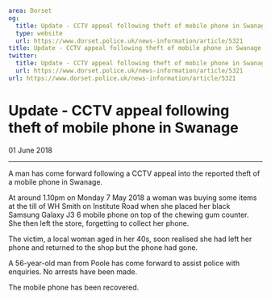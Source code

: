 ```yaml
area: Dorset
og:
  title: Update - CCTV appeal following theft of mobile phone in Swanage
  type: website
  url: https://www.dorset.police.uk/news-information/article/5321
title: Update - CCTV appeal following theft of mobile phone in Swanage |
twitter:
  title: Update - CCTV appeal following theft of mobile phone in Swanage
  url: https://www.dorset.police.uk/news-information/article/5321
url: https://www.dorset.police.uk/news-information/article/5321
```

# Update - CCTV appeal following theft of mobile phone in Swanage

01 June 2018

* * *

A man has come forward following a CCTV appeal into the reported theft of a mobile phone in Swanage.

At around 1.10pm on Monday 7 May 2018 a woman was buying some items at the till of WH Smith on Institute Road when she placed her black Samsung Galaxy J3 6 mobile phone on top of the chewing gum counter. She then left the store, forgetting to collect her phone.

The victim, a local woman aged in her 40s, soon realised she had left her phone and returned to the shop but the phone had gone.

A 56-year-old man from Poole has come forward to assist police with enquiries. No arrests have been made.

The mobile phone has been recovered.
